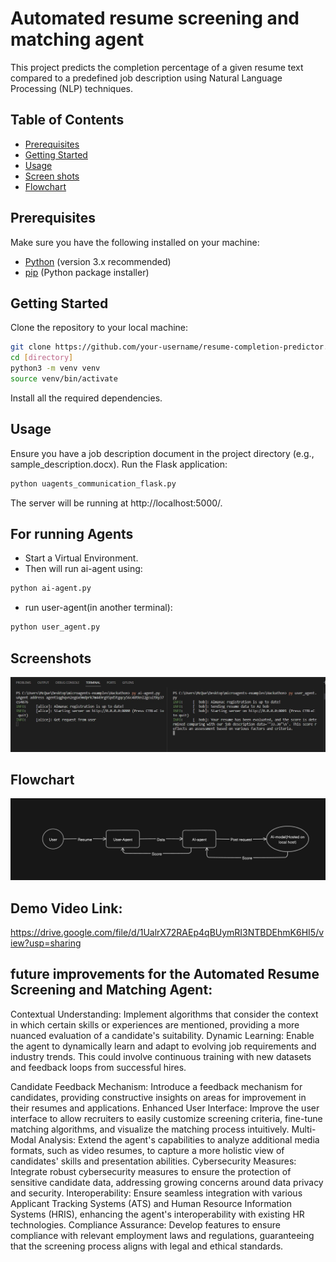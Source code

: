 # Automated resume screening and matching agent

This project predicts the completion percentage of a given resume text compared to a predefined job description using Natural Language Processing (NLP) techniques.

## Table of Contents

- [Prerequisites](#prerequisites)
- [Getting Started](#getting-started)
- [Usage](#usage)
- [Screen shots](#Screenshots)
- [Flowchart](#Flowchart)

## Prerequisites

Make sure you have the following installed on your machine:

- [Python](https://www.python.org/) (version 3.x recommended)
- [pip](https://pip.pypa.io/en/stable/installation/) (Python package installer)

## Getting Started
Clone the repository to your local machine:

   ```bash
   git clone https://github.com/your-username/resume-completion-predictor.git
   cd [directory]
   python3 -m venv venv
   source venv/bin/activate
   ```
   Install all the required dependencies.
## Usage
Ensure you have a job description document in the project directory (e.g., sample_description.docx).
Run the Flask application:
```bash
python uagents_communication_flask.py
```
The server will be running at http://localhost:5000/.
## For running Agents
- Start a Virtual Environment.
- Then will run ai-agent using:
```bash
python ai-agent.py
```
- run user-agent(in another terminal):
```bash
python user_agent.py
```
## Screenshots
![ss](img1.jpeg)

## Flowchart
![flowchart](flowchart.jpeg)

## Demo Video Link:
https://drive.google.com/file/d/1UalrX72RAEp4qBUymRI3NTBDEhmK6HI5/view?usp=sharing

## future improvements for the Automated Resume Screening and Matching Agent:


Contextual Understanding: Implement algorithms that consider the context in which certain skills or experiences are mentioned, providing a more nuanced evaluation of a candidate's suitability.
Dynamic Learning: Enable the agent to dynamically learn and adapt to evolving job requirements and industry trends. This could involve continuous training with new datasets and feedback loops from successful hires.

Candidate Feedback Mechanism: Introduce a feedback mechanism for candidates, providing constructive insights on areas for improvement in their resumes and applications.
Enhanced User Interface: Improve the user interface to allow recruiters to easily customize screening criteria, fine-tune matching algorithms, and visualize the matching process intuitively.
Multi-Modal Analysis: Extend the agent's capabilities to analyze additional media formats, such as video resumes, to capture a more holistic view of candidates' skills and presentation abilities.
Cybersecurity Measures: Integrate robust cybersecurity measures to ensure the protection of sensitive candidate data, addressing growing concerns around data privacy and security.
Interoperability: Ensure seamless integration with various Applicant Tracking Systems (ATS) and Human Resource Information Systems (HRIS), enhancing the agent's interoperability with existing HR technologies.
Compliance Assurance: Develop features to ensure compliance with relevant employment laws and regulations, guaranteeing that the screening process aligns with legal and ethical standards.




